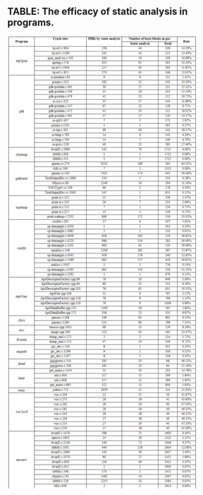 ## TABLE: The efficacy of static analysis in programs.

![Static analysis](https://github.com/SEU-SSL/PDGF-Details/blob/main/Image/static.png)

